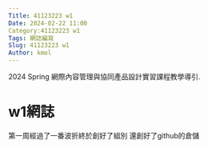 ```yaml
---
Title: 41123223 w1
Date: 2024-02-22 11:00
Category:41123223 w1
Tags: 網誌編寫
Slug: 41123223 w1
Author: kmol
---
```


2024 Spring 網際內容管理與協同產品設計實習課程教學導引.

<!-- PELICAN_END_SUMMARY -->

# w1網誌
第一周經過了一番波折終於創好了組別 還創好了github的倉儲